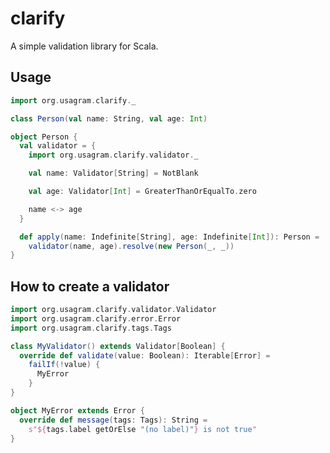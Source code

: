 clarify
=======

A simple validation library for Scala.

Usage
-----

```scala
import org.usagram.clarify._

class Person(val name: String, val age: Int)

object Person {
  val validator = {
    import org.usagram.clarify.validator._

    val name: Validator[String] = NotBlank

    val age: Validator[Int] = GreaterThanOrEqualTo.zero

    name <-> age
  }

  def apply(name: Indefinite[String], age: Indefinite[Int]): Person =
    validator(name, age).resolve(new Person(_, _))
}
```

How to create a validator
-------------------------

```scala
import org.usagram.clarify.validator.Validator
import org.usagram.clarify.error.Error
import org.usagram.clarify.tags.Tags

class MyValidator() extends Validator[Boolean] {
  override def validate(value: Boolean): Iterable[Error] =
    failIf(!value) {
      MyError
    }
}

object MyError extends Error {
  override def message(tags: Tags): String =
    s"${tags.label getOrElse "(no label)"} is not true"
}
```
